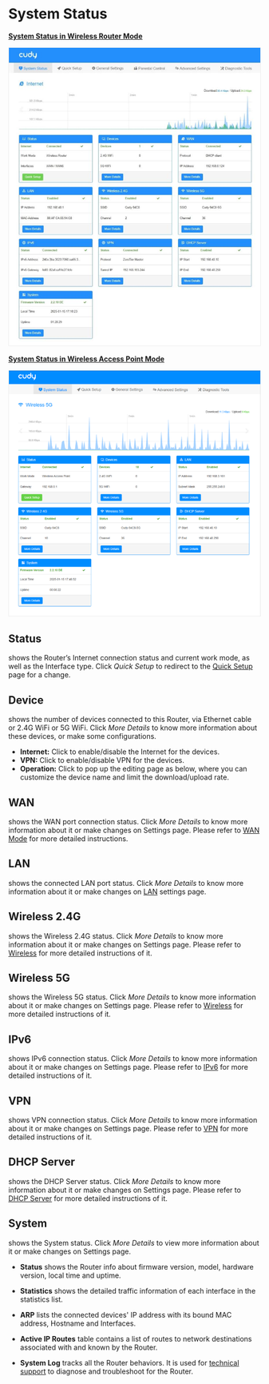 # System Status

<u><strong>System Status in Wireless Router Mode</strong></u>

<img src="/docs/image/wr3600/wr3600 (36).png" alt="替代文本" width="800px" style="border: 1px solid #eee;" />

<u><strong>System Status in Wireless Access Point Mode</strong></u>

<img src="/docs/image/wr3600/wr3600 (37).png" alt="替代文本" width="800px" style="border: 1px solid #eee;" />

## Status
shows the Router’s Internet connection status and current work mode, as well as the Interface type. Click *Quick Setup* to redirect to the [Quick Setup](quicksetup.md) page for a change.

## Device
shows the number of devices connected to this Router, via Ethernet cable or 2.4G WiFi or 5G WiFi. Click *More Details* to know more information about these devices, or make some configurations.

- **Internet:** Click to enable/disable the Internet for the devices.
- **VPN:** Click to enable/disable VPN for the devices.
- **Operation:** Click to pop up the editing page as below, where you can customize the device name and limit the download/upload rate.

## WAN
shows the WAN port connection status. Click *More Details* to know more information about it or make changes on Settings page. Please refer to [WAN Mode](wan.md) for more detailed instructions.

## LAN
shows the connected LAN port status. Click *More Details* to know more information about it or make changes on [LAN](network.md#lan) settings page.

## Wireless 2.4G
shows the Wireless 2.4G status. Click *More Details* to know more information about it or make changes on Settings page. Please refer to [Wireless](wireless.md) for more detailed instructions of it.

## Wireless 5G
shows the Wireless 5G status. Click *More Details* to know more information about it or make changes on Settings page. Please refer to [Wireless](wireless.md) for more detailed instructions of it.

## IPv6
shows IPv6 connection status. Click *More Details* to know more information about it or make changes on Settings page. Please refer to [IPv6](network.md#ipv6) for more detailed instructions of it.

## VPN
shows VPN connection status. Click *More Details* to know more information about it or make changes on Settings page. Please refer to [VPN](vpn.md) for more detailed instructions of it.

## DHCP Server
shows the DHCP Server status. Click *More Details* to know more information about it or make changes on Settings page.  Please refer to [DHCP Server](dhcp.md) for more detailed instructions of it.

## System
shows the System status. Click *More Details* to view more information about it or make changes on Settings page. 

- **Status** shows the Router info about firmware version, model, hardware version, local time and uptime.

- **Statistics** shows the detailed traffic information of each interface in the statistics list.

- **ARP** lists the connected devices' IP address with its bound MAC address, Hostname and Interfaces.

- **Active IP Routes** table contains a list of routes to network destinations associated with and known by the Router.

- **System Log** tracks all the Router behaviors. It is used for [technical support](mailto:support@cudy.com) to diagnose and troubleshoot for the Router.
